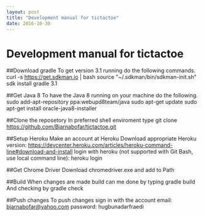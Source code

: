 ```yaml
---
layout: post
title: "Development manual for tictactoe"
date: 2016-10-30
---
```


# Development manual for tictactoe

##Download gradle
To get version 3.1 running do the following commands.
curl -s https://get.sdkman.io | bash
source "~/.sdkman/bin/sdkman-init.sh"
sdk install gradle 3.1

##Get Java 8
To have the Java 8 running on your machine do the following.
sudo add-apt-repository ppa:webupd8team/java
sudo apt-get update
sudo apt-get install oracle-java8-installer

##Clone the reposetory
In preferred shell enviroment type
git clone https://github.com/Bjarnabofar/tictactoe.git

##Setup Heroku
Make an account at Heroku
Download appropriate Heroku version:
https://devcenter.heroku.com/articles/heroku-command-line#download-and-install
login with heroku (not supported with Git Bash, use local command line):
heroku login

##Get Chrome Driver
Download chromedriver.exe and add to Path

##Build
When changes are made build can me done by typing
gradle build
And checking by
gradle check

##Push changes
To push changes sign in with the account
email: bjarnabofar@yahoo.com
password: hugbunadarfraedi
